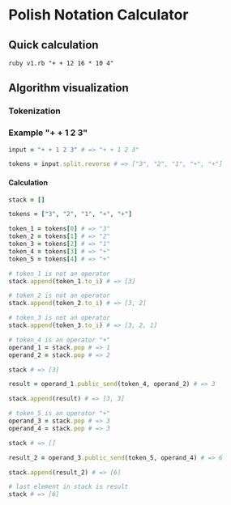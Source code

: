 # Polish Notation Calculator

## Quick calculation

```shell
ruby v1.rb "+ + 12 16 * 10 4"
```

## Algorithm visualization

### Tokenization

### Example "+ + 1 2 3"

```ruby
input = "+ + 1 2 3" # => "+ + 1 2 3"

tokens = input.split.reverse # => ["3", "2", "1", "+", "+"]
```

#### Calculation

```ruby
stack = []

tokens = ["3", "2", "1", "+", "+"]

token_1 = tokens[0] # => "3"
token_2 = tokens[1] # => "2"
token_3 = tokens[2] # => "1"
token_4 = tokens[3] # => "+"
token_5 = tokens[4] # => "+"

# token_1 is not an operator
stack.append(token_1.to_i) # => [3]

# token_2 is not an operator
stack.append(token_2.to_i) # => [3, 2]

# token_3 is not an operator
stack.append(token_3.to_i) # => [3, 2, 1]

# token_4 is an operator "+"
operand_1 = stack.pop # => 1
operand_2 = stack.pop # => 2

stack # => [3]

result = operand_1.public_send(token_4, operand_2) # => 3

stack.append(result) # => [3, 3]

# token_5 is an operator "+"
operand_3 = stack.pop # => 3
operand_4 = stack.pop # => 3

stack # => []

result_2 = operand_3.public_send(token_5, operand_4) # => 6

stack.append(result_2) # => [6]

# last element in stack is result
stack # => [6]
```
